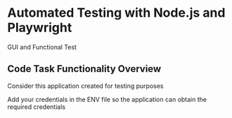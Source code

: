 # Automated Testing with Node.js and Playwright

GUI and Functional Test

## Code Task Functionality Overview

Consider this application created for testing purposes

Add your credentials in the ENV file so the application can obtain the required credentials
